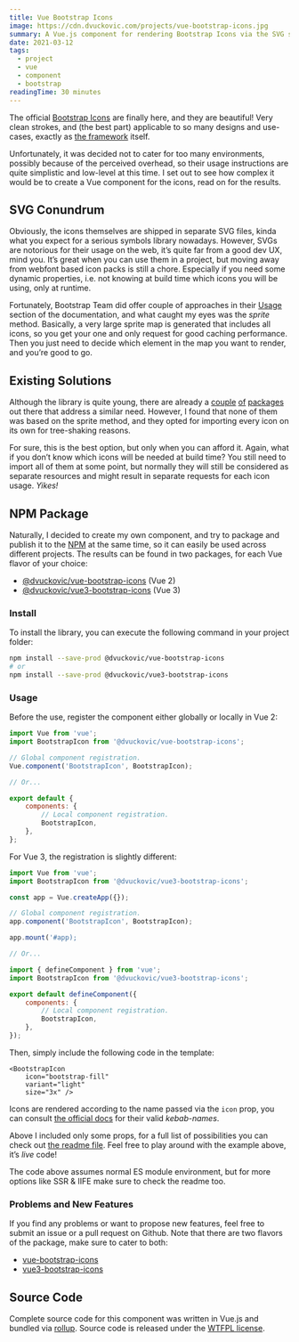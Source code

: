 ```yaml
---
title: Vue Bootstrap Icons
image: https://cdn.dvuckovic.com/projects/vue-bootstrap-icons.jpg
summary: A Vue.js component for rendering Bootstrap Icons via the SVG sprite method
date: 2021-03-12
tags:
  - project
  - vue
  - component
  - bootstrap
readingTime: 30 minutes
---
```


The official [Bootstrap Icons](https://icons.getbootstrap.com/) are finally here, and they are beautiful! Very clean strokes, and (the best part) applicable to so many designs and use-cases, exactly as [the framework](https://getbootstrap.com/) itself.

Unfortunately, it was decided not to cater for too many environments, possibly because of the perceived overhead, so their usage instructions are quite simplistic and low-level at this time. I set out to see how complex it would be to create a Vue component for the icons, read on for the results.

## SVG Conundrum

Obviously, the icons themselves are shipped in separate SVG files, kinda what you expect for a serious symbols library nowadays. However, SVGs are notorious for their usage on the web, it’s quite far from a good dev UX, mind you. It’s great when you can use them in a project, but moving away from webfont based icon packs is still a chore. Especially if you need some dynamic properties, i.e. not knowing at build time which icons you will be using, only at runtime.

Fortunately, Bootstrap Team did offer couple of approaches in their [Usage](https://icons.getbootstrap.com/#usage) section of the documentation, and what caught my eyes was the _sprite_ method. Basically, a very large sprite map is generated that includes all icons, so you get your one and only request for good caching performance. Then you just need to decide which element in the map you want to render, and you’re good to go.

## Existing Solutions

Although the library is quite young, there are already a [couple](https://www.npmjs.com/package/bootstrap-vue) [of](https://www.npmjs.com/package/bootstrap-icons-vue) [packages](https://www.npmjs.com/package/vue-bootstrap-icons) out there that address a similar need. However, I found that none of them was based on the sprite method, and they opted for importing every icon on its own for tree-shaking reasons.

For sure, this is the best option, but only when you can afford it. Again, what if you don’t know which icons will be needed at build time? You still need to import all of them at some point, but normally they will still be considered as separate resources and might result in separate requests for each icon usage. _Yikes!_

## NPM Package

Naturally, I decided to create my own component, and try to package and publish it to the [NPM](https://www.npmjs.com) at the same time, so it can easily be used across different projects. The results can be found in two packages, for each Vue flavor of your choice:

* [@dvuckovic/vue-bootstrap-icons](https://www.npmjs.com/package/@dvuckovic/vue-bootstrap-icons) (Vue 2)
* [@dvuckovic/vue3-bootstrap-icons](https://www.npmjs.com/package/@dvuckovic/vue3-bootstrap-icons) (Vue 3)

### Install

To install the library, you can execute the following command in your project folder:

```sh
npm install --save-prod @dvuckovic/vue-bootstrap-icons
# or
npm install --save-prod @dvuckovic/vue3-bootstrap-icons
```

### Usage

Before the use, register the component either globally or locally in Vue 2:

```js
import Vue from 'vue';
import BootstrapIcon from '@dvuckovic/vue-bootstrap-icons';

// Global component registration.
Vue.component('BootstrapIcon', BootstrapIcon);

// Or...

export default {
    components: {
        // Local component registration.
        BootstrapIcon,
    },
};
```

For Vue 3, the registration is slightly different:

```js
import Vue from 'vue';
import BootstrapIcon from '@dvuckovic/vue3-bootstrap-icons';

const app = Vue.createApp({});

// Global component registration.
app.component('BootstrapIcon', BootstrapIcon);

app.mount('#app);

// Or...

import { defineComponent } from 'vue';
import BootstrapIcon from '@dvuckovic/vue3-bootstrap-icons';

export default defineComponent({
    components: {
        // Local component registration.
        BootstrapIcon,
    },
});
```

Then, simply include the following code in the template:

```vue live
<BootstrapIcon
    icon="bootstrap-fill"
    variant="light"
    size="3x" />
```

Icons are rendered according to the name passed via the `icon` prop, you can consult [the official docs](https://icons.getbootstrap.com/#icons) for their valid _kebab-names_.

Above I included only some props, for a full list of possibilities you can check out [the readme file](https://github.com/dvuckovic/vue-bootstrap-icons#props). Feel free to play around with the example above, it’s _live_ code!

The code above assumes normal ES module environment, but for more options like SSR & IIFE make sure to check the readme too.

### Problems and New Features

If you find any problems or want to propose new features, feel free to submit an issue or a pull request on Github. Note that there are two flavors of the package, make sure to cater to both:

* [vue-bootstrap-icons](https://github.com/dvuckovic/vue-bootstrap-icons)
* [vue3-bootstrap-icons](https://github.com/dvuckovic/vue3-bootstrap-icons)

## Source Code

Complete source code for this component was written in Vue.js and bundled via [rollup](https://vuejs.org/v2/cookbook/packaging-sfc-for-npm.html). Source code is released under the [WTFPL license](http://www.wtfpl.net/).
